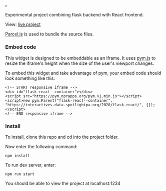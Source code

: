 ### ,
Experimental project combining flask backend with React frontend.

View: [live project](https://interactives.data.spotlightpa.org/2020/flask-react/)

[Parcel.js](https://github.com/parcel-bundler/parcel) is used to bundle the source files.

### Embed code
This widget is designed to be embeddable as an iframe. It uses [pym.js](https://github.com/nprapps/pym.js/) to resize the iframe's height when the size of the user's viewport changes.

To embed this widget and take advantage of pym, your embed code should look something like this:
```
<!-- START responsive iframe -->
<div id="flask-react--container"></div>
<script src="https://pym.nprapps.org/pym.v1.min.js"></script>
<script>new pym.Parent("flask-react--container", "https://interactives.data.spotlightpa.org/2020/flask-react/", {});</script>
<!-- END responsive iframe -->
```

### Install
To install, clone this repo and cd into the project folder.

Now enter the following command:

```npm install```

To run dev server, enter:

```npm run start```

You should be able to view the project at localhost:1234

